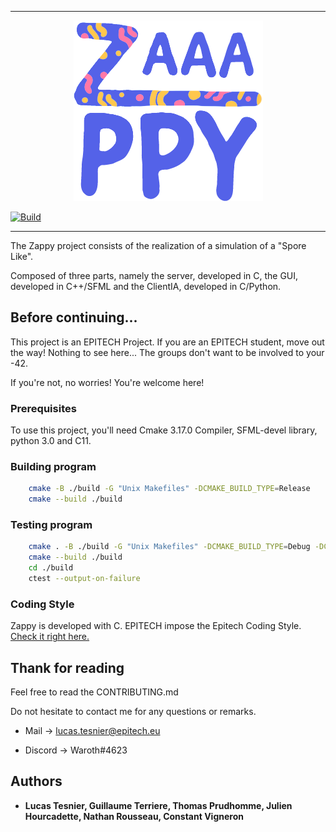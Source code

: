 ***
<p align=center>
    <img src=docs/assets/logo/logo_303_289.png />
</p>

[![Build](https://github.com/LucasTesnier/ZAAAAAAAAAAAAppy/actions/workflows/cmake.yml/badge.svg)](https://github.com/LucasTesnier/ZAAAAAAAAAAAAppy/actions/workflows/cmake.yml)
***

The Zappy project consists of the realization of a simulation of a "Spore Like".

Composed of three parts, namely the server, developed in C, the GUI, developed in C++/SFML and the ClientIA, developed in C/Python.

## Before continuing...

This project is an EPITECH Project. If you are an EPITECH student, move out the way! Nothing to see here... The groups don't want to be involved to your -42.

If you're not, no worries! You're welcome here!

### Prerequisites

To use this project, you'll need Cmake 3.17.0 Compiler, SFML-devel library, python 3.0 and C11.

### Building program

```bash
    cmake -B ./build -G "Unix Makefiles" -DCMAKE_BUILD_TYPE=Release
    cmake --build ./build
```

### Testing program
```bash
    cmake . -B ./build -G "Unix Makefiles" -DCMAKE_BUILD_TYPE=Debug -DCODE_COVERAGE=ON
    cmake --build ./build
    cd ./build
    ctest --output-on-failure
```

### Coding Style

Zappy is developed with C. EPITECH impose the Epitech Coding Style. [Check it right here.](https://intra.epitech.eu/file/Public/technical-documentations/epitech_c_coding_style.pdf)

## Thank for reading

Feel free to read the CONTRIBUTING.md

Do not hesitate to contact me for any questions or remarks.

* Mail -> lucas.tesnier@epitech.eu

* Discord -> Waroth#4623

## Authors

* **Lucas Tesnier, Guillaume Terriere, Thomas Prudhomme, Julien Hourcadette, Nathan Rousseau, Constant Vigneron**

